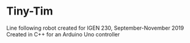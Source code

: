 # Tiny-Tim
Line following robot created for IGEN 230, September-November 2019
Created in C++ for an Arduino Uno controller





